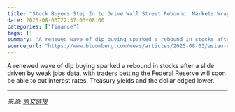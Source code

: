 ```yaml
---
title: "Stock Buyers Step In to Drive Wall Street Rebound: Markets Wrap"
date: 2025-08-03T22:37:03+08:00
categories: ["finance"]
tags: []
summary: "A renewed wave of dip buying sparked a rebound in stocks after a slide driven by weak jobs data, with traders betting the Federal Reserve will soon be able to cut interest rates. Treasury yields and t"
source_url: "https://www.bloomberg.com/news/articles/2025-08-03/asian-stocks-seen-lower-as-traders-pare-back-risk-markets-wrap"
---
```


A renewed wave of dip buying sparked a rebound in stocks after a slide driven by weak jobs data, with traders betting the Federal Reserve will soon be able to cut interest rates. Treasury yields and the dollar edged lower.

---

*来源: [原文链接](https://www.bloomberg.com/news/articles/2025-08-03/asian-stocks-seen-lower-as-traders-pare-back-risk-markets-wrap)*

